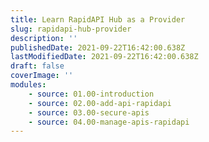 ```yaml
---
title: Learn RapidAPI Hub as a Provider
slug: rapidapi-hub-provider
description: ''
publishedDate: 2021-09-22T16:42:00.638Z
lastModifiedDate: 2021-09-22T16:42:00.638Z
draft: false
coverImage: ''
modules:
    - source: 01.00-introduction
    - source: 02.00-add-api-rapidapi
    - source: 03.00-secure-apis
    - source: 04.00-manage-apis-rapidapi
---
```

